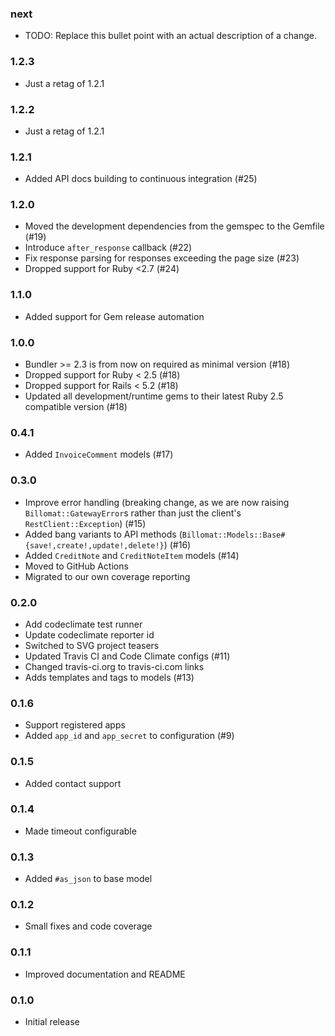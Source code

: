 ### next

* TODO: Replace this bullet point with an actual description of a change.

### 1.2.3

* Just a retag of 1.2.1

### 1.2.2

* Just a retag of 1.2.1

### 1.2.1

* Added API docs building to continuous integration (#25)

### 1.2.0

* Moved the development dependencies from the gemspec to the Gemfile (#19)
* Introduce `after_response` callback (#22)
* Fix response parsing for responses exceeding the page size (#23)
* Dropped support for Ruby <2.7 (#24)

### 1.1.0

* Added support for Gem release automation

### 1.0.0

* Bundler >= 2.3 is from now on required as minimal version (#18)
* Dropped support for Ruby < 2.5 (#18)
* Dropped support for Rails < 5.2 (#18)
* Updated all development/runtime gems to their latest
  Ruby 2.5 compatible version (#18)

### 0.4.1

* Added `InvoiceComment` models (#17)

### 0.3.0

* Improve error handling (breaking change, as we are now raising
  `Billomat::GatewayError`s rather than just the client's
  `RestClient::Exception`) (#15)
* Added bang variants to API methods
  (`Billomat::Models::Base#{save!,create!,update!,delete!}`) (#16)
* Added `CreditNote` and `CreditNoteItem` models (#14)
* Moved to GitHub Actions
* Migrated to our own coverage reporting

### 0.2.0

* Add codeclimate test runner
* Update codeclimate reporter id
* Switched to SVG project teasers
* Updated Travis CI and Code Climate configs (#11)
* Changed travis-ci.org to travis-ci.com links
* Adds templates and tags to models (#13)

### 0.1.6

* Support registered apps
* Added `app_id` and `app_secret` to configuration (#9)

### 0.1.5

* Added contact support

### 0.1.4

* Made timeout configurable

### 0.1.3

* Added `#as_json` to base model

### 0.1.2

* Small fixes and code coverage

### 0.1.1

* Improved documentation and README

### 0.1.0

* Initial release
